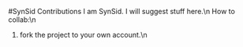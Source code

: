 #SynSid Contributions
I am SynSid. I will suggest stuff here.\n
How to collab:\n
1. fork the project to your own account.\n
